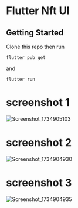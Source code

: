 # Flutter Nft UI

## Getting Started
Clone this repo then run

```
flutter pub get
```
and 

```
flutter run
```
# screenshot 1
![Screenshot_1734905103](https://github.com/user-attachments/assets/e5e051c7-6096-47db-8911-812f14b481d8)

# screenshot 2
![Screenshot_1734904930](https://github.com/user-attachments/assets/5377501e-549a-4ba3-8e59-ace33afb6d70)

# screenshot 3
![Screenshot_1734904935](https://github.com/user-attachments/assets/0db38dd6-e6b7-4a42-be0d-7f178e922c3d)
